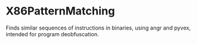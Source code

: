 # X86PatternMatching
Finds similar sequences of instructions in binaries, using angr and pyvex, intended for program deobfuscation.
